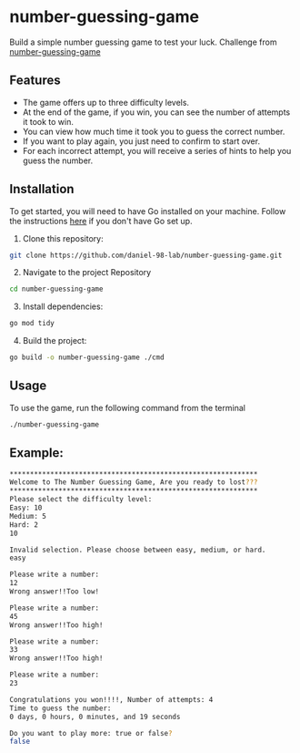 # number-guessing-game

Build a simple number guessing game to test your luck.  Challenge from [number-guessing-game](https://roadmap.sh/projects/number-guessing-game)

## Features

- The game offers up to three difficulty levels.
- At the end of the game, if you win, you can see the number of attempts it took to win.
- You can view how much time it took you to guess the correct number.
- If you want to play again, you just need to confirm to start over.
- For each incorrect attempt, you will receive a series of hints to help you guess the number.

## Installation

To get started, you will need to have Go installed on your machine. Follow the instructions [here](https://golang.org/doc/install) if you don't have Go set up.

1. Clone this repository:
```bash
git clone https://github.com/daniel-98-lab/number-guessing-game.git
```

2. Navigate to the project Repository
```bash
cd number-guessing-game
```

3. Install dependencies:
```bash
go mod tidy
```

4. Build the project:
```bash
go build -o number-guessing-game ./cmd
```

## Usage
To use the game, run the following command from the terminal
```bash
./number-guessing-game
```

## Example:
```bash
*************************************************************
Welcome to The Number Guessing Game, Are you ready to lost???
*************************************************************
Please select the difficulty level: 
Easy: 10
Medium: 5
Hard: 2
10

Invalid selection. Please choose between easy, medium, or hard.
easy

Please write a number: 
12
Wrong answer!!Too low!

Please write a number: 
45
Wrong answer!!Too high!

Please write a number: 
33
Wrong answer!!Too high!

Please write a number: 
23

Congratulations you won!!!!, Number of attempts: 4
Time to guess the number:
0 days, 0 hours, 0 minutes, and 19 seconds

Do you want to play more: true or false?
false
```
